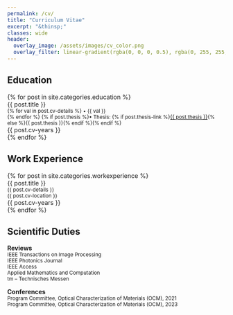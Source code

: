 ```yaml
---
permalink: /cv/
title: "Curriculum Vitae"
excerpt: "&thinsp;"
classes: wide
header:
  overlay_image: /assets/images/cv_color.png
  overlay_filter: linear-gradient(rgba(0, 0, 0, 0.5), rgba(0, 255, 255, 0.0))
---
```

<link rel='stylesheet' type='text/css' href='/assets/css/cvstyle.css' />


## Education
<div>
    {% for post in site.categories.education %}
      <div class="cv">
        <div class="cvmain">{{ post.title }}<br> 
          <small>
          {% for val in post.cv-details %}
            &#8226; {{ val }} <br>
          {% endfor %}
          {% if post.thesis %}&#8226; Thesis: {% if post.thesis-link %}<a href="{{ post.thesis-link }}" target="_blank">{{ post.thesis }}</a>{% else %}{{ post.thesis }}{% endif %}{% endif %}
          </small>
        </div>
        <div class="cvyears">{{ post.cv-years }}</div>
      </div>
    {% endfor %}
</div>
<div style="clear: both;"></div>


## Work Experience
<div>
    {% for post in site.categories.workexperience %}
      <div class="cv">
        <div class="cvmain">{{ post.title }}<br>
        <small> 
          {{ post.cv-details }}<br> 
          {{ post.cv-location }}
        </small>
        </div>
      <div class="cvyears">{{ post.cv-years }}</div>
      </div>
    {% endfor %}
</div>
<div style="clear: both;"></div>



## Scientific Duties
**Reviews**  
<small>
IEEE Transactions on Image Processing<br>
IEEE Photonics Journal<br>
IEEE Access<br>
Applied Mathematics and Computation<br>
tm – Technisches Messen
</small>

**Conferences**  
<small>
Program Committee, Optical Characterization of Materials (OCM), 2021<br>
Program Committee, Optical Characterization of Materials (OCM), 2023
</small>
